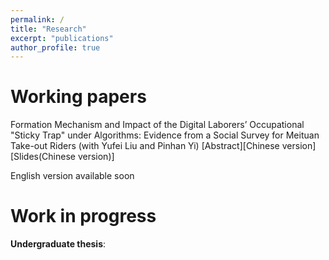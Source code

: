 ```yaml
---
permalink: /
title: "Research"
excerpt: "publications"
author_profile: true
---
```


Working papers
======
Formation Mechanism and Impact of the Digital Laborers’ Occupational "Sticky Trap" under Algorithms: Evidence from a Social Survey for Meituan Take-out Riders (with Yufei Liu and Pinhan Yi) [Abstract][Chinese version][Slides(Chinese version)]

English version available soon

Work in progress 
======
**Undergraduate thesis**:
